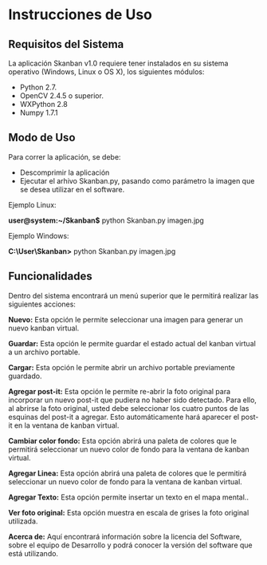 Instrucciones de Uso
======

<h2>Requisitos del Sistema</h2>

La aplicación Skanban v1.0 requiere tener instalados en su sistema operativo (Windows, Linux o OS X), los siguientes módulos:
- Python 2.7.
- OpenCV 2.4.5 o superior.
- WXPython 2.8
- Numpy 1.7.1


<h2>Modo de Uso</h2>

Para correr la aplicación, se debe: 

- Descomprimir la aplicación 
- Ejecutar el arhivo Skanban.py, pasando como parámetro la imagen que se desea utilizar en el software.

Ejemplo Linux:

  <b>user@system:~/Skanban$</b> python Skanban.py imagen.jpg
  
Ejemplo Windows:

  <b>C:\User\Skanban></b> python Skanban.py imagen.jpg


<h2>Funcionalidades</h2>

Dentro del sistema encontrará un menú superior que le permitirá realizar las siguientes acciones:

<b>Nuevo:</b> Esta opción le permite seleccionar una imagen para generar un nuevo kanban virtual.

<b>Guardar:</b> Esta opción le permite guardar el estado actual del kanban virtual a un archivo portable.

<b>Cargar:</b> Esta opción le permite abrir un archivo portable previamente guardado.


<b>Agregar post-it:</b> Esta opción le permite re-abrir la foto original para incorporar un nuevo post-it que pudiera no haber sido detectado. Para ello, al abrirse la foto original, usted debe seleccionar los cuatro puntos de las esquinas del post-it a agregar. Esto automáticamente hará aparecer el post-it en la ventana de kanban virtual.

<b>Cambiar color fondo:</b> Esta opción abrirá una paleta de colores que le permitirá seleccionar un nuevo color de fondo para la ventana de kanban virtual.

<b>Agregar Linea:</b> Esta opción abrirá una paleta de colores que le permitirá seleccionar un nuevo color de fondo para la ventana de kanban virtual.

<b>Agregar Texto:</b> Esta opción permite insertar un texto en el mapa mental..

<b>Ver foto original:</b> Esta opción muestra en escala de grises la foto original utilizada.

<b>Acerca de:</b> Aquí encontrará información sobre la licencia del Software, sobre el equipo de Desarrollo y podrá conocer la versión del software que está utilizando.
